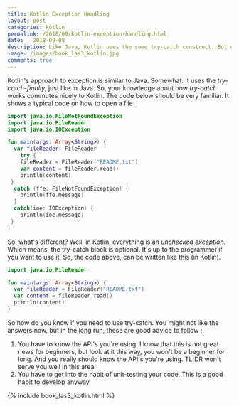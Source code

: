 ```yaml
---
title: Kotlin Exception Handling
layout: post
categories: kotlin
permalink: /2018/09/kotlin-exception-handling.html
date:   2018-09-08 
description: Like Java, Kotlin uses the same try-catch construct. But unlike Java, Kotlin treat all exceptions as unchecked. Hence, try-catch is optional
image: /images/book_las3_kotlin.jpg
comments: true
---
```


Kotlin's approach to exception is similar to Java. Somewhat. It uses the _try-catch-finally_, just like in Java. So, your knowledge about how _try-catch_ works commutes nicely to Kotlin. The code below should be very familiar. It shows a typical code on how to open a file

```kotlin
import java.io.FileNotFoundException
import java.io.FileReader
import java.io.IOException

fun main(args: Array<String>) {
  var fileReader: FileReader
    try {
    fileReader = FileReader("README.txt")
    var content = fileReader.read()
    println(content)
 }
  catch (ffe: FileNotFoundException) {
    println(ffe.message)
  }
  catch(ioe: IOException) {
    println(ioe.message)
 }
}
```

So, what's different? Well, in Kotlin, everything is an _unchecked exception_. Which means, the try-catch block is optional. It's up to the programmer if you want to use it. So, the code above, can be written like this (in Kotlin).

```kotlin
import java.io.FileReader  

fun main(args: Array<String>) {
  var fileReader = FileReader("README.txt")  
  var content = fileReader.read()  
  println(content)
}
```

So how do you know if you need to use try-catch. You might not like the answers now, but in the long run, these are good advice to follow ;

1. You have to know the API's you're using. I know that this is not great news for beginners, but look at it this way, you won't be a beginner for long. And you really should know the API's you're using. TL;DR won't serve you well in this area
2. You have to get into the habit of unit-testing your code. This is a good habit to develop anyway


{% include book_las3_kotlin.html %}